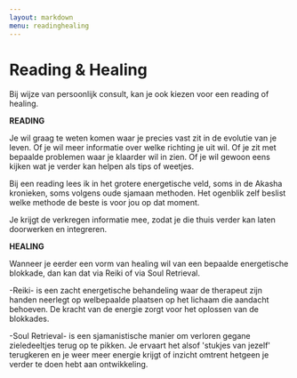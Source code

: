 ```yaml
---
layout: markdown
menu: readinghealing
---
```

# Reading & Healing

Bij wijze van persoonlijk consult, kan je ook kiezen voor een reading of healing.

**READING**

Je wil graag te weten komen waar je precies vast zit in de evolutie van je leven. Of je wil meer informatie over welke richting je uit wil. Of je zit met bepaalde problemen waar je klaarder wil in zien. Of je wil gewoon eens kijken wat je verder kan helpen als tips of weetjes. 

Bij een reading lees ik in het grotere energetische veld, soms in de Akasha kronieken, soms volgens oude sjamaan methoden. Het ogenblik zelf beslist welke methode de beste is voor jou op dat moment. 

Je krijgt de verkregen informatie mee, zodat je die thuis verder kan laten doorwerken en integreren.


**HEALING**

Wanneer je eerder een vorm van healing wil van een bepaalde energetische blokkade, dan kan dat via Reiki of via Soul Retrieval. 

-Reiki- is een zacht energetische behandeling waar de therapeut zijn handen neerlegt op welbepaalde plaatsen op het lichaam die aandacht behoeven. De kracht van de energie zorgt voor het oplossen van de blokkades.

-Soul Retrieval- is een sjamanistische manier om verloren gegane zieledeeltjes terug op te pikken. Je ervaart het alsof 'stukjes van jezelf' terugkeren en je weer meer energie krijgt of inzicht omtrent hetgeen je verder te doen hebt aan ontwikkeling. 

